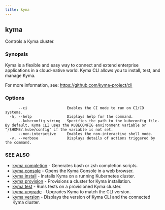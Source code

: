 ```yaml
---
title: kyma
---
```


## kyma

Controls a Kyma cluster.

### Synopsis

Kyma is a flexible and easy way to connect and extend enterprise applications in a cloud-native world.
Kyma CLI allows you to install, test, and manage Kyma.

For more information, see: https://github.com/kyma-project/cli


### Options

```
      --ci                  Enables the CI mode to run on CI/CD systems.
  -h, --help                Displays help for the command.
      --kubeconfig string   Specifies the path to the kubeconfig file. By default, Kyma CLI uses the KUBECONFIG environment variable or "/$HOME/.kube/config" if the variable is not set.
      --non-interactive     Enables the non-interactive shell mode.
  -v, --verbose             Displays details of actions triggered by the command.
```

### SEE ALSO

* [kyma completion](#kyma-completion)	 - Generates bash or zsh completion scripts.
* [kyma console](#kyma-console)	 - Opens the Kyma Console in a web browser.
* [kyma install](#kyma-install)	 - Installs Kyma on a running Kubernetes cluster.
* [kyma provision](#kyma-provision)	 - Provisions a cluster for Kyma installation.
* [kyma test](#kyma-test)	 - Runs tests on a provisioned Kyma cluster.
* [kyma upgrade](#kyma-upgrade)	 - Upgrades Kyma to match  the CLI version.
* [kyma version](#kyma-version)	 - Displays the version of Kyma CLI and the connected Kyma cluster.

